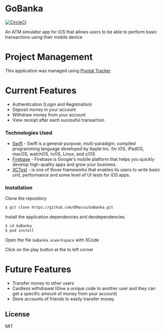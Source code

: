# GoBanka
[![CircleCI](https://circleci.com/gh/EMacco/GoBanka.svg?style=svg)](https://circleci.com/gh/EMacco/GoBanka)

An ATM simulator app for iOS that allows users to be able to perform basic transactions using their mobile device

# Project Management
This application was managed using [Pivotal Tracker](https://www.pivotaltracker.com/n/projects/2400403)

# Current Features

  - Authentication (Login and Registration)
  - Deposit money in your account
  - Withdraw money from your account
  - View receipt after each sucessful transaction


### Technologies Used

* [Swift](https://developer.apple.com/swift/) - Swift is a general-purpose, multi-paradigm, compiled programming language developed by Apple Inc. for iOS, iPadOS, macOS, watchOS, tvOS, Linux, and z/OS
* [Firebase](https://firebase.google.com) - Firebase is Google's mobile platform that helps you quickly develop high-quality apps and grow your business.
* [XCTest](https://developer.apple.com/documentation/xctest) - is one of those frameworks that enables its users to write basic unit, performance and some level of UI tests for iOS apps.


### Installation

Clone the repository
```sh
$ git clone https://github.com/EMacco/GoBanka.git
```

Install the application dependencies and devdependencies.

```sh
$ cd GoBanka
$ pod install
```

Open the file `GoBanka.xcworkspace` with XCode

Click on the play button at the to left corner

# Future Features

  - Transfer money to other users
  - Cardless withdrawal (Give a unique code to another user and they can get a specific amount of money from your account)
  - Store accounts of friends to easily transfer money


License
----

MIT

